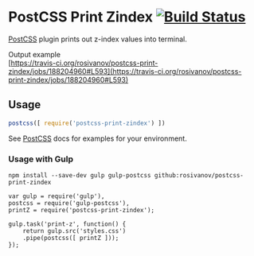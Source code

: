 # PostCSS Print Zindex [![Build Status][ci-img]][ci]

[PostCSS] plugin prints out z-index values into terminal.

[PostCSS]: https://github.com/postcss/postcss
[ci-img]:  https://travis-ci.org/rosivanov/postcss-print-zindex.svg
[ci]:      https://travis-ci.org/rosivanov/postcss-print-zindex

Output example  
[https://travis-ci.org/rosivanov/postcss-print-zindex/jobs/188204960#L593](https://travis-ci.org/rosivanov/postcss-print-zindex/jobs/188204960#L593)

## Usage

```js
postcss([ require('postcss-print-zindex') ])
```

See [PostCSS] docs for examples for your environment.

### Usage with Gulp

```
npm install --save-dev gulp gulp-postcss github:rosivanov/postcss-print-zindex
```

```
var gulp = require('gulp'),
postcss = require('gulp-postcss'),
printZ = require('postcss-print-zindex');

gulp.task('print-z', function() {
    return gulp.src('styles.css')
    .pipe(postcss([ printZ ]));
});
```
